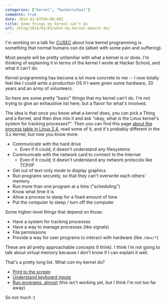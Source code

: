 ```yaml
---
categories: ["kernel", "hackerschool"]
comments: true
date: 2014-01-03T00:00:00Z
title: Some things my kernel can't do
url: /blog/2014/01/03/what-my-kernel-doesnt-do/
---
```


I'm working on a talk for [CUSEC](http://2014.cusec.net/) about how
kernel programming is something that normal humans can do (albeit with
some pain and suffering).

Most people will be pretty unfamiliar with what a kernel is or does.
I'm thinking of explaining it in terms of the kernel I wrote at Hacker
School, and what it can't do.

Kernel programming has become a lot more concrete to me -- I now
totally feel like I could write a production OS if I were given some
hardware, 20 years and an army of volunteers.

So here are some pretty "basic" things that my kernel can't do. I'm
not trying to give an exhaustive list here, but a flavor for what's
involved.

<!--more-->

The idea is that once you know what a kernel does, you can pick a
Thing and a Kernel, and then dive into it and ask "okay, what *is* the
Linux kernel's system for tracking processes?". Then you can find this
page
[about the process table in Linux 2.4](http://www.tldp.org/LDP/lki/lki-2.html),
read some of it, and it's probably different in the 3.x kernel, but
now you know more.

* Communicate with the hard drive
  * Even if it could, it doesn't understand any filesystems
* Communicate with the network card to connect to the Internet
  * Even if it could, it doesn't understand any network protocols like
  TCP/IP
* Get out of text-only mode to display graphics
* Run programs securely, so that they can't overwrite each others'
  memory
* Run more than one program at a time ("scheduling")
* Know what time it is
* Allow a process to sleep for a fixed amount of time
* Put the computer to sleep / turn off the computer

Some higher-level things that depend on those:

* Have a system for tracking processes
* Have a way to manage processes (like signals)
* File permissions
* Provide a way for user programs to interact with hardware (like
  `/dev/*`)

These are all pretty approachable concepts (I think). I think I'm not
going to talk about virtual memory because I don't know if I can
explain it well.

That's a pretty long list. What *can* my kernel do?

* [Print to the screen](http://jvns.ca/blog/2013/11/29/writing-an-os-using-rustboot-and-rust-core/)
* [Understand keyboard inputs](http://jvns.ca/blog/2013/12/04/day-37-how-a-keyboard-works/)
* [Run programs, almost](http://jvns.ca/blog/2013/12/19/day-45-reading-elf-headers/)
  (this isn't working yet, but I think I'm not too far away)

So not much :)
